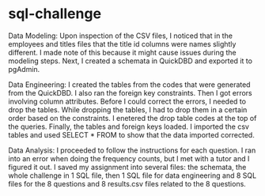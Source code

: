 # sql-challenge
Data Modeling:
Upon inspection of the CSV files, I noticed that in the employees and titles files that the title id columns were names slightly different. I made note of this because it might cause issues during the modeling steps.
Next, I created a schemata in QuickDBD and exported it to pgAdmin.

Data Engineering:
I created the tables from the codes that were generated from the QuickDBD.
I also ran the foreign key constraints.
Then I got errors involving column attributes.
Before I could correct the errors, I needed to drop the tables. 
While dropping the tables, I had to drop them in a certain order based on the constraints.
I enetered the drop table codes at the top of the queries.
Finally, the tables and foreign keys loaded.
I imported the csv tables and used SELECT * FROM to show that the data imported corrected.

Data Analysis:
I proceeded to follow the instructions for each question. I ran into an error when doing the frequency counts, but I met with a tutor and I figured it out.
I saved my assignment into several files: the schemata, the whole challenge in 1 SQL file, then 1 SQL file for data engineering and 8 SQL files for the 8 questions and 8 results.csv files related to the 8 questions.
